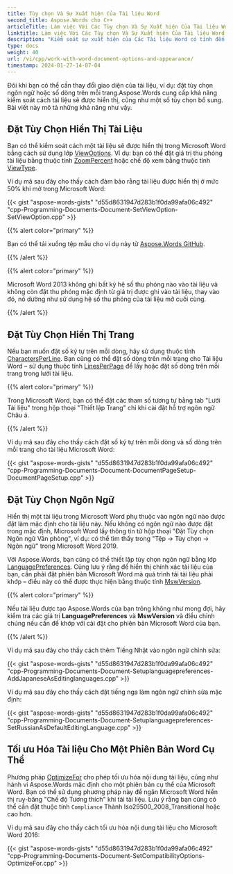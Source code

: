 ```yaml
---
title: Tùy chọn Và Sự Xuất hiện Của Tài liệu Word
second_title: Aspose.Words cho C++
articleTitle: Làm việc Với Các Tùy chọn Và Sự Xuất hiện Của Tài liệu Word
linktitle: Làm việc Với Các Tùy chọn Và Sự Xuất hiện Của Tài liệu Word
description: "Kiểm soát sự xuất hiện của Các Tài liệu Word có tính đến sự khác biệt giữa các phiên bản Microsoft Word khác nhau."
type: docs
weight: 40
url: /vi/cpp/work-with-word-document-options-and-appearance/
timestamp: 2024-01-27-14-07-04
---
```


Đôi khi bạn có thể cần thay đổi giao diện của tài liệu, ví dụ: đặt tùy chọn ngôn ngữ hoặc số dòng trên mỗi trang.Aspose.Words cung cấp khả năng kiểm soát cách tài liệu sẽ được hiển thị, cũng như một số tùy chọn bổ sung. Bài viết này mô tả những khả năng như vậy.

## Đặt Tùy Chọn Hiển Thị Tài Liệu

Bạn có thể kiểm soát cách một tài liệu sẽ được hiển thị trong Microsoft Word bằng cách sử dụng lớp [ViewOptions](https://reference.aspose.com/words/cpp/aspose.words.settings/viewoptions/). Ví dụ: bạn có thể đặt giá trị thu phóng tài liệu bằng thuộc tính [ZoomPercent](https://reference.aspose.com/words/cpp/aspose.words.settings/viewoptions/get_zoompercent/) hoặc chế độ xem bằng thuộc tính [ViewType](https://reference.aspose.com/words/cpp/aspose.words.settings/viewoptions/get_viewtype/).

Ví dụ mã sau đây cho thấy cách đảm bảo rằng tài liệu được hiển thị ở mức 50% khi mở trong Microsoft Word:

{{< gist "aspose-words-gists" "d55d8631947d283b1f0da99afa06c492" "cpp-Programming-Documents-Document-SetViewOption-SetViewOption.cpp" >}}

{{% alert color="primary" %}}

Bạn có thể tải xuống tệp mẫu cho ví dụ này từ [Aspose.Words GitHub](https://github.com/aspose-words/Aspose.Words-for-C/tree/master/Examples).

{{% /alert %}}

{{% alert color="primary" %}}

Microsoft Word 2013 không ghi bất kỳ hệ số thu phóng nào vào tài liệu và không còn đặt thu phóng mặc định từ giá trị được ghi vào tài liệu, thay vào đó, nó dường như sử dụng hệ số thu phóng của tài liệu mở cuối cùng.

{{% /alert %}}

## Đặt Tùy Chọn Hiển Thị Trang

Nếu bạn muốn đặt số ký tự trên mỗi dòng, hãy sử dụng thuộc tính [CharactersPerLine](https://reference.aspose.com/words/cpp/aspose.words/pagesetup/get_charactersperline/). Bạn cũng có thể đặt số dòng trên mỗi trang cho Tài liệu Word – sử dụng thuộc tính [LinesPerPage](https://reference.aspose.com/words/cpp/aspose.words/pagesetup/get_linesperpage/) để lấy hoặc đặt số dòng trên mỗi trang trong lưới tài liệu.

{{% alert color="primary" %}}

Trong Microsoft Word, bạn có thể đặt các tham số tương tự bằng tab "Lưới Tài liệu" trong hộp thoại "Thiết lập Trang" chỉ khi cài đặt hỗ trợ ngôn ngữ Châu á.

{{% /alert %}}

Ví dụ mã sau đây cho thấy cách đặt số ký tự trên mỗi dòng và số dòng trên mỗi trang cho tài liệu Microsoft Word:

{{< gist "aspose-words-gists" "d55d8631947d283b1f0da99afa06c492" "cpp-Programming-Documents-Document-DocumentPageSetup-DocumentPageSetup.cpp" >}}

## Đặt Tùy Chọn Ngôn Ngữ

Hiển thị một tài liệu trong Microsoft Word phụ thuộc vào ngôn ngữ nào được đặt làm mặc định cho tài liệu này. Nếu không có ngôn ngữ nào được đặt trong mặc định, Microsoft Word lấy thông tin từ hộp thoại "Đặt Tùy chọn Ngôn ngữ Văn phòng", ví dụ: có thể tìm thấy trong "Tệp → Tùy chọn → Ngôn ngữ" trong Microsoft Word 2019.

Với Aspose.Words, bạn cũng có thể thiết lập tùy chọn ngôn ngữ bằng lớp [LanguagePreferences](https://reference.aspose.com/words/cpp/aspose.words.loading/languagepreferences/). Cũng lưu ý rằng để hiển thị chính xác tài liệu của bạn, cần phải đặt phiên bản Microsoft Word mà quá trình tải tài liệu phải khớp – điều này có thể được thực hiện bằng thuộc tính [MswVersion](https://reference.aspose.com/words/cpp/aspose.words.loading/loadoptions/get_mswversion/).

{{% alert color="primary" %}}

Nếu tài liệu được tạo Aspose.Words của bạn trông không như mong đợi, hãy kiểm tra các giá trị **LanguagePreferences** và **MswVersion** và điều chỉnh chúng nếu cần để khớp với cài đặt cho phiên bản Microsoft Word của bạn.

{{% /alert %}}

Ví dụ mã sau đây cho thấy cách thêm Tiếng Nhật vào ngôn ngữ chỉnh sửa:

{{< gist "aspose-words-gists" "d55d8631947d283b1f0da99afa06c492" "cpp-Programming-Documents-Document-Setuplanguagepreferences-AddJapaneseAsEditinglanguages.cpp" >}}

Ví dụ mã sau đây cho thấy cách đặt tiếng nga làm ngôn ngữ chỉnh sửa mặc định:

{{< gist "aspose-words-gists" "d55d8631947d283b1f0da99afa06c492" "cpp-Programming-Documents-Document-Setuplanguagepreferences-SetRussianAsDefaultEditingLanguage.cpp" >}}

## Tối ưu Hóa Tài liệu Cho Một Phiên Bản Word Cụ Thể

Phương pháp [OptimizeFor](https://reference.aspose.com/words/cpp/aspose.words.settings/compatibilityoptions/optimizefor/) cho phép tối ưu hóa nội dung tài liệu, cũng như hành vi Aspose.Words mặc định cho một phiên bản cụ thể của Microsoft Word. Bạn có thể sử dụng phương pháp này để ngăn Microsoft Word hiển thị ruy-băng "Chế độ Tương thích" khi tải tài liệu. Lưu ý rằng bạn cũng có thể cần đặt thuộc tính `Compliance` Thành Iso29500_2008_Transitional hoặc cao hơn.

Ví dụ mã sau đây cho thấy cách tối ưu hóa nội dung tài liệu cho Microsoft Word 2016:

{{< gist "aspose-words-gists" "d55d8631947d283b1f0da99afa06c492" "cpp-Programming-Documents-Document-SetCompatibilityOptions-OptimizeFor.cpp" >}}

